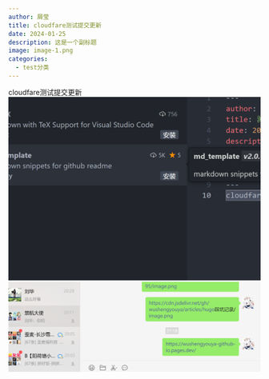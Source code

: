 ```yaml
---
author: 屑莹
title: cloudfare测试提交更新
date: 2024-01-25
description: 这是一个副标题
image: image-1.png
categories:
  - test分类
---
```

cloudfare测试提交更新
![Alt text](image.png)
![Alt text](image-1.png)